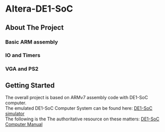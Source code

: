 # Altera-DE1-SoC

<!-- ABOUT THE PROJECT -->
## About The Project

### Basic ARM assembly
### IO and Timers
### VGA and PS2

<!-- GETTING STARTED -->
## Getting Started
The overall project is based on ARMv7 assembly code with DE1-SoC computer. <br>
The emulated DE1-SoC Computer System can be found here: [DE1-SoC simulator](http://ecse324.ece.mcgill.ca/simulator/?sys=arm-de1soc) <br>
The following is the The authoritative resource on these matters: [DE1-SoC Computer Manual](DE1-SoC_Computer_ARM.pdf)





